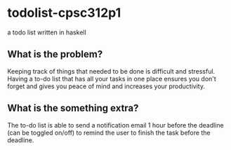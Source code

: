 # todolist-cpsc312p1
 a todo list written in haskell

## What is the problem?
Keeping track of things that needed to be done is difficult and stressful. Having a to-do list that has all your tasks in one place ensures you don't forget and gives you peace of mind and increases your productivity.

## What is the something extra?
The to-do list is able to send a notification email 1 hour before the deadline (can be toggled on/off) to remind the user to finish the task before the deadline.
